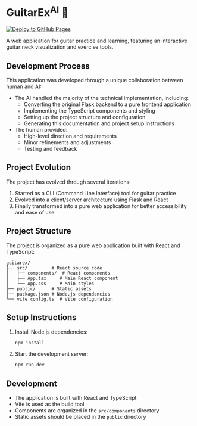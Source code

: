 # GuitarEx<sup>AI</sup> 🎸

[![Deploy to GitHub Pages](https://github.com/Milesjpool/guitarex-ai/actions/workflows/deploy.yml/badge.svg)](https://github.com/Milesjpool/guitarex-ai/actions/workflows/deploy.yml)

A web application for guitar practice and learning, featuring an interactive guitar neck visualization and exercise tools.

## Development Process

This application was developed through a unique collaboration between human and AI:
- The AI handled the majority of the technical implementation, including:
  - Converting the original Flask backend to a pure frontend application
  - Implementing the TypeScript components and styling
  - Setting up the project structure and configuration
  - Generating this documentation and project setup instructions
- The human provided:
  - High-level direction and requirements
  - Minor refinements and adjustments
  - Testing and feedback

## Project Evolution

The project has evolved through several iterations:
1. Started as a CLI (Command Line Interface) tool for guitar practice
2. Evolved into a client/server architecture using Flask and React
3. Finally transformed into a pure web application for better accessibility and ease of use

## Project Structure

The project is organized as a pure web application built with React and TypeScript:

```
guitarex/
├── src/         # React source code
│   ├── components/  # React components
│   ├── App.tsx     # Main React component
│   └── App.css     # Main styles
├── public/      # Static assets
├── package.json # Node.js dependencies
└── vite.config.ts  # Vite configuration
```

## Setup Instructions

1. Install Node.js dependencies:
   ```bash
   npm install
   ```

2. Start the development server:
   ```bash
   npm run dev
   ```

## Development

- The application is built with React and TypeScript
- Vite is used as the build tool
- Components are organized in the `src/components` directory
- Static assets should be placed in the `public` directory 